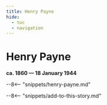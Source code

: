 ```yaml
---
title: Henry Payne
hide:
  - toc
  - navigation
---
```


# Henry Payne

**ca. 1860 — 18 January 1944**

--8<-- "snippets/henry-payne.md"

--8<-- "snippets/add-to-this-story.md"